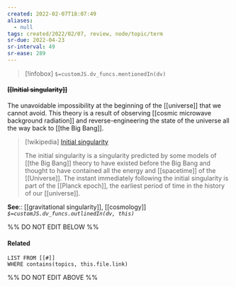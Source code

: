 ```yaml
---
created: 2022-02-07T18:07:49 
aliases:
  - null
tags: created/2022/02/07, review, node/topic/term
sr-due: 2022-04-23
sr-interval: 49
sr-ease: 289
---
```

> [!infobox]
`$=customJS.dv_funcs.mentionedIn(dv)`

#### <s class="topic-title">[[Initial singularity]]</s> 

The unavoidable impossibility at the beginning of the [[universe]] that we cannot avoid. This theory is a result of observing [[cosmic microwave background radiation]] and reverse-engineering the state of the universe all the way back to [[the Big Bang]].

> [!wikipedia] [Initial singularity](https://en.wikipedia.org/wiki/Initial%20singularity)
> 
> The initial singularity is a singularity predicted by some models of [[the Big Bang]] theory to have existed before the Big Bang and thought to have contained all the energy and [[spacetime]] of the [[Universe]]. The instant immediately following the initial singularity is part of the [[Planck epoch]], the earliest period of time in the history of our [[universe]].
>

**See**:: [[gravitational singularity]], [[cosmology]]
*`$=customJS.dv_funcs.outlinedIn(dv, this)`*

%% DO NOT EDIT BELOW %%

#### Related 

```dataview
LIST FROM [[#]]
WHERE contains(topics, this.file.link)
```
%% DO NOT EDIT ABOVE %%
